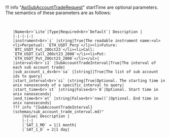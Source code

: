 !!! info "[ApiSubAccountTradeRequest](schemas/api_sub_account_trade_request.md)"
    startTime are optional parameters. The semantics of these parameters are as follows:<ul><br>

    |Name<br>`Lite`|Type|Required<br>`Default`| Description |
    |-|-|-|-|
    |instrument<br>`i` |string|True|The readable instrument name:<ul><li>Perpetual: `ETH_USDT_Perp`</li><li>Future: `BTC_USDT_Fut_20Oct23`</li><li>Call: `ETH_USDT_Call_20Oct23_2800`</li><li>Put: `ETH_USDT_Put_20Oct23_2800`</li></ul>|
    |interval<br>`i1` |SubAccountTradeInterval|True|The interval of each sub account trade|
    |sub_account_i_ds<br>`sa` |[string]|True|The list of sub account ids to query|
    |start_interval<br>`si` |string|True|Optional. The starting time in unix nanoseconds of a specific interval to query|
    |start_time<br>`st` |string|False<br>`0`|Optional. Start time in unix nanoseconds|
    |end_time<br>`et` |string|False<br>`now()`|Optional. End time in unix nanoseconds|
    ??? info "[SubAccountTradeInterval](schemas/sub_account_trade_interval.md)"
        |Value| Description |
        |-|-|
        |`SAT_1_MO` = 1|1 month|
        |`SAT_1_D` = 2|1 day|

